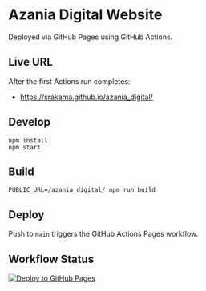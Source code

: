 # Azania Digital Website

Deployed via GitHub Pages using GitHub Actions.

## Live URL
After the first Actions run completes:
- https://srakama.github.io/azania_digital/

## Develop
```
npm install
npm start
```

## Build
```
PUBLIC_URL=/azania_digital/ npm run build
```

## Deploy
Push to `main` triggers the GitHub Actions Pages workflow.

## Workflow Status
[![Deploy to GitHub Pages](https://github.com/srakama/azania_digital/actions/workflows/deploy.yml/badge.svg)](https://github.com/srakama/azania_digital/actions/workflows/deploy.yml)

